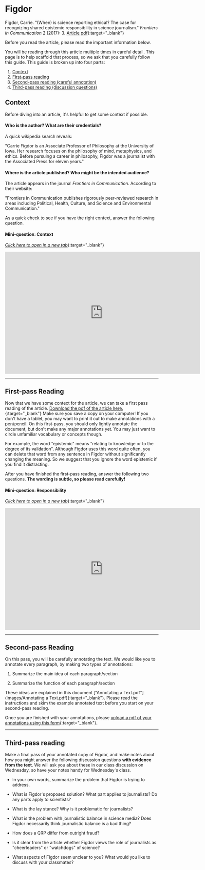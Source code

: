 # Figdor

Figdor, Carrie. "(When) is science reporting ethical? The case for recognizing shared epistemic responsibility in science journalism." *Frontiers in Communication* 2 (2017): 3. [Article pdf](https://drive.google.com/file/d/1HeVt66YVg_lz3ZbBETEUYBvFlm_-VuI1/view?usp=sharing){:target="_blank"}

Before you read the article, please read the important information below.

You will be reading through this article multiple times in careful detail. This page is to help scaffold that process, so we ask that you carefully follow this guide. This guide is broken up into four parts:

1. [Context](#context)
2. [First-pass reading](#first-pass-reading)
3. [Second-pass reading (careful annotation)](#second-pass-reading)
4. [Third-pass reading (discussion questions)](#third-pass-reading)

## Context 

Before diving into an article, it's helpful to get some context if possible. 

#### Who is the author? What are their credentials?

A quick wikipedia search reveals:

"Carrie Figdor is an Associate Professor of Philosophy at the University of Iowa. Her research focuses on the philosophy of mind, metaphysics, and ethics. Before pursuing a career in philosophy, Figdor was a journalist with the Associated Press for eleven years."

#### Where is the article published? Who might be the intended audience? 

The article appears in the journal *Frontiers in Communication*. According to their website:

"Frontiers in Communication publishes rigorously peer-reviewed research in areas including Political, Health, Culture, and Science and Environmental Communication."


As a quick check to see if you have the right context, answer the following question.

#### Mini-question: Context
[*Click here to open in a new tab*](https://forms.gle/vEYetY7Y9yn6FKMs5){:target="_blank"}
<iframe src="https://docs.google.com/forms/d/e/1FAIpQLSeCPls3najDxvk-w7F0ADpwYddhw9Q7ZXhoBGP2wz6DGi1V2w/viewform?embedded=true" width="640" height="400" frameborder="0" marginheight="0" marginwidth="0">Loading…
</iframe>

------------------------------------

## First-pass Reading

Now that we have some context for the article, we can take a first pass reading of the article. [Download the pdf of the article here.](https://drive.google.com/file/d/1HeVt66YVg_lz3ZbBETEUYBvFlm_-VuI1/view?usp=sharing){:target="_blank"} Make sure you save a copy on your computer! If you don't have a tablet, you may want to print it out to make annotations with a pen/pencil. On this first-pass, you should only lightly annotate the document, but don't make any major annotations yet. You may just want to circle unfamiliar vocabulary or concepts though.

For example, the word "epistemic" means "relating to knowledge or to the degree of its validation". Although Figdor uses this word quite often, you can delete that word from any sentence in Figdor without significantly changing the meaning. So we suggest that you ignore the word epistemic if you find it distracting.

After you have finished the first-pass reading, answer the following two questions. **The wording is subtle, so please read carefully!**

#### Mini-question: Responsibility
[*Click here to open in a new tab*](https://forms.gle/Tt3LjFTpqiyvfVVz9){:target="_blank"}
<iframe src="https://docs.google.com/forms/d/e/1FAIpQLSdHXtswoXKv8ytzS0wqUJIjfYonPLWbnAgB-DKeDiH05GMx7Q/viewform?embedded=true" width="640" height="400" frameborder="0" marginheight="0" marginwidth="0">Loading…
</iframe>

-----------------------------------------

## Second-pass Reading

On this pass, you will be carefully annotating the text. We would like you to annotate every paragraph, by making two types of annotations: 

1. Summarize the main idea of each paragraph/section

2. Summarize the function of each paragraph/section

These ideas are explained in this document ["Annotating a Text.pdf"](images/Annotating a Text.pdf){:target="_blank"}. Please read the instructions and skim the example annotated text before you start on your second-pass reading. 

Once you are finished with your annotations, please [upload a pdf of your annotations using this form](https://forms.gle/qf1raXCP4kw9Wst5A){:target="_blank"}.


-----------------------------------------

## Third-pass reading

Make a final pass of your annotated copy of Figdor, and make notes about how you might answer the following discussion questions **with evidence from the text**. We will ask you about these in our class discussion on Wednesday, so have your notes handy for Wednesday's class.

+ In your own words, summarize the problem that Figdor is trying to address.

+ What is Figdor's proposed solution? What part applies to journalists? Do any parts apply to scientists?

+ What is the lay stance? Why is it problematic for journalists?

+ What is the problem with journalistic balance in science media? Does Figdor necessarily think journalistic balance is a bad thing?

+ How does a QRP differ from outright fraud?

+ Is it clear from the article whether Figdor views the role of journalists as "cheerleaders" or "watchdogs" of science?

+ What aspects of Figdor seem unclear to you? What would you like to discuss with your classmates?
